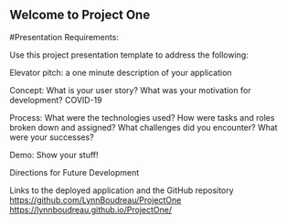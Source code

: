 ## Welcome to Project One

#Presentation Requirements:

Use this project presentation template to address the following:

Elevator pitch: a one minute description of your application

Concept: What is your user story? What was your motivation for development?
COVID-19

Process: What were the technologies used?
How were tasks and roles broken down and assigned?
What challenges did you encounter?
What were your successes?

Demo: Show your stuff!

Directions for Future Development

Links to the deployed application and the GitHub repository
https://github.com/LynnBoudreau/ProjectOne
https://lynnboudreau.github.io/ProjectOne/
